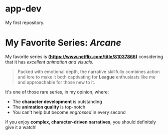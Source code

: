 # app-dev
My first repository.
# My Favorite Series: *Arcane*

My favorite series is **(https://www.netflix.com/title/81037866)** considering that it has *excellent animation and visuals.* 

> Packed with emotional depth, the narrative skillfully combines action and lore to make it both captivating for **League** enthusiasts like me and approachable for those new to it.

It's one of those rare series, in my opinion, where:

- The **character development** is outstanding
- The **animation quality** is top-notch
- You can't help but become *engrossed* in every second

If you enjoy **complex, character-driven narratives**, you should definitely give it a watch!

